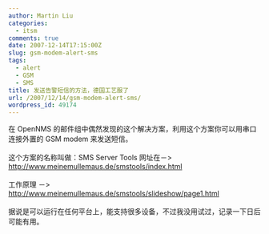 ```yaml
---
author: Martin Liu
categories:
  - itsm
comments: true
date: 2007-12-14T17:15:00Z
slug: gsm-modem-alert-sms
tags:
  - alert
  - GSM
  - SMS
title: 发送告警短信的方法，德国工艺服了
url: /2007/12/14/gsm-modem-alert-sms/
wordpress_id: 49174
---
```


在 OpenNMS 的邮件组中偶然发现的这个解决方案，利用这个方案你可以用串口连接外置的 GSM modem 来发送短信。<br /><br />这个方案的名称叫做：SMS Server Tools 网址在－> http://www.meinemullemaus.de/smstools/index.html<br /><br />工作原理 －> http://www.meinemullemaus.de/smstools/slideshow/page1.html<br /><br />据说是可以运行在任何平台上，能支持很多设备，不过我没用试过，记录一下日后可能有用。

